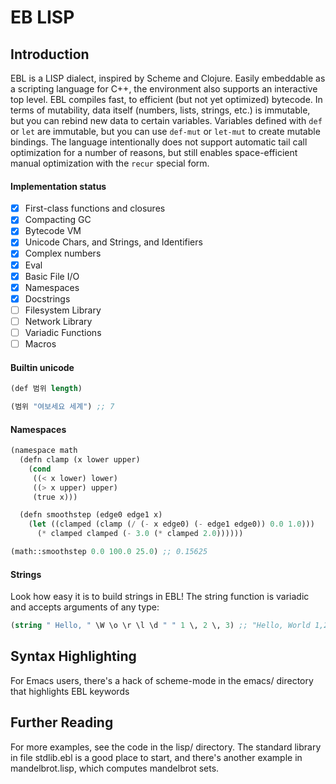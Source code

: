 # EB LISP

## Introduction
EBL is a LISP dialect, inspired by Scheme and Clojure. Easily embeddable as a scripting language for C++, the environment also supports an interactive top level. EBL compiles fast, to efficient (but not yet optimized) bytecode. In terms of mutability, data itself (numbers, lists, strings, etc.) is immutable, but you can rebind new data to certain variables. Variables defined with `def` or `let` are immutable, but you can use `def-mut` or `let-mut` to create mutable bindings. The language intentionally does not support automatic tail call optimization for a number of reasons, but still enables space-efficient manual optimization with the `recur` special form.

#### Implementation status
- [x] First-class functions and closures
- [x] Compacting GC
- [x] Bytecode VM
- [x] Unicode Chars, and Strings, and Identifiers
- [x] Complex numbers
- [x] Eval
- [x] Basic File I/O
- [x] Namespaces
- [x] Docstrings
- [ ] Filesystem Library
- [ ] Network Library
- [ ] Variadic Functions
- [ ] Macros

#### Builtin unicode
```scheme
(def 범위 length)

(범위 "여보세요 세계") ;; 7

```

#### Namespaces
```scheme
(namespace math
  (defn clamp (x lower upper)
    (cond
     ((< x lower) lower)
     ((> x upper) upper)
     (true x)))

  (defn smoothstep (edge0 edge1 x)
    (let ((clamped (clamp (/ (- x edge0) (- edge1 edge0)) 0.0 1.0)))
      (* clamped clamped (- 3.0 (* clamped 2.0))))))

(math::smoothstep 0.0 100.0 25.0) ;; 0.15625
```

#### Strings
Look how easy it is to build strings in EBL! The string function is variadic and accepts arguments of any type:
```scheme
(string " Hello, " \W \o \r \l \d " " 1 \, 2 \, 3) ;; "Hello, World 1,2,3"
```

## Syntax Highlighting
For Emacs users, there's a hack of scheme-mode in the emacs/ directory that highlights EBL keywords

## Further Reading
For more examples, see the code in the lisp/ directory. The standard library in file stdlib.ebl is a good place to start, and there's another example in mandelbrot.lisp, which computes mandelbrot sets.
